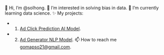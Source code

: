 👋 Hi, I’m @solhong. 
👀 I’m interested in solving bias in data. 
🌱 I’m currently learning data science. 
✨ My projects:  
- 1. [Ad Click Prediction AI Model](https://github.com/solhong/solhong/blob/main/clickpredictionAI.md). 
- 2. [Ad Generator NLP Model](https://github.com/solhong/solhong/blob/main/adgenerator.md). 
📫 How to reach me gomapso21@gmail.com. 

<!---
solhong/solhong is a ✨ special ✨ repository because its `README.md` (this file) appears on your GitHub profile.
You can click the Preview link to take a look at your changes.
--->
